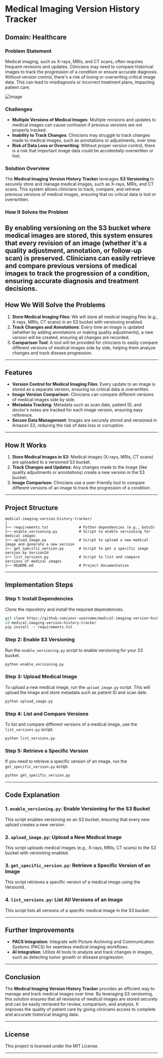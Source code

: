 # **Medical Imaging Version History Tracker**

## **Domain**: Healthcare

### **Problem Statement**
Medical imaging, such as X-rays, MRIs, and CT scans, often requires frequent revisions and updates. Clinicians may need to compare historical images to track the progression of a condition or ensure accurate diagnosis. Without version control, there's a risk of losing or overwriting critical image data. This can lead to misdiagnosis or incorrect treatment plans, impacting patient care.

![image](https://github.com/user-attachments/assets/f3f24d04-52ed-4310-9f73-ee70e7292cc2)

### **Challenges**
- **Multiple Versions of Medical Images**: Multiple revisions and updates to medical images can cause confusion if previous versions are not properly tracked.
- **Inability to Track Changes**: Clinicians may struggle to track changes made to medical images, such as annotations or adjustments, over time.
- **Risk of Data Loss or Overwriting**: Without proper version control, there is a risk that important image data could be accidentally overwritten or lost.

### **Solution Overview**
The **Medical Imaging Version History Tracker** leverages **S3 Versioning** to securely store and manage medical images, such as X-rays, MRIs, and CT scans. This system allows clinicians to track, compare, and retrieve previous versions of medical images, ensuring that no critical data is lost or overwritten.

### **How It Solves the Problem**
By enabling versioning on the S3 bucket where medical images are stored, this system ensures that every revision of an image (whether it's a quality adjustment, annotation, or follow-up scan) is preserved. Clinicians can easily retrieve and compare previous versions of medical images to track the progression of a condition, ensuring accurate diagnosis and treatment decisions.
---

## **How We Will Solve the Problems**

1. **Store Medical Imaging Files**: We will store all medical imaging files (e.g., X-rays, MRIs, CT scans) in an S3 bucket with versioning enabled.
2. **Track Changes and Annotations**: Every time an image is updated (whether by adding annotations or making quality adjustments), a new version will be created, ensuring all changes are recorded.
3. **Comparison Tool**: A tool will be provided for clinicians to easily compare different versions of medical images side by side, helping them analyze changes and track disease progression.

---

## **Features**
- **Version Control for Medical Imaging Files**: Every update to an image is stored as a separate version, ensuring no critical data is overwritten.
- **Image Version Comparison**: Clinicians can compare different versions of medical images side by side.
- **Metadata Tracking**: Metadata such as scan date, patient ID, and doctor's notes are tracked for each image version, ensuring easy reference.
- **Secure Data Management**: Images are securely stored and versioned in Amazon S3, reducing the risk of data loss or corruption.

---

## **How It Works**
1. **Store Medical Images in S3**: Medical images (X-rays, MRIs, CT scans) are uploaded to a versioned S3 bucket.
2. **Track Changes and Updates**: Any changes made to the image (like quality adjustments or annotations) create a new version in the S3 bucket.
3. **Image Comparison**: Clinicians use a user-friendly tool to compare different versions of an image to track the progression of a condition.

---

## **Project Structure**

```plaintext
medical-imaging-version-history-tracker/
│
├── requirements.txt              # Python dependencies (e.g., boto3)
├── enable_versioning.py          # Script to enable versioning for medical images
├── upload_image.py               # Script to upload a new medical image and generate a new version
├── get_specific_version.py       # Script to get a specific image version by VersionId
├── list_versions.py              # Script to list and compare versions of medical images
├── README.md                     # Project documentation
```

---

## **Implementation Steps**

### **Step 1: Install Dependencies**

Clone the repository and install the required dependencies.

```bash
git clone https://github.com/your-username/medical-imaging-version-history-tracker.git
cd medical-imaging-version-history-tracker
pip install -r requirements.txt
```

### **Step 2: Enable S3 Versioning**

Run the `enable_versioning.py` script to enable versioning for your S3 bucket.

```bash
python enable_versioning.py
```

### **Step 3: Upload Medical Image**

To upload a new medical image, run the `upload_image.py` script. This will upload the image and store metadata such as patient ID and scan date.

```bash
python upload_image.py
```

### **Step 4: List and Compare Versions**

To list and compare different versions of a medical image, use the `list_versions.py` script.

```bash
python list_versions.py
```

### **Step 5: Retrieve a Specific Version**

If you need to retrieve a specific version of an image, run the `get_specific_version.py` script.

```bash
python get_specific_version.py
```

---

## **Code Explanation**

### **1. `enable_versioning.py`**: Enable Versioning for the S3 Bucket

This script enables versioning on an S3 bucket, ensuring that every new upload creates a new version.


### **2. `upload_image.py`**: Upload a New Medical Image

This script uploads medical images (e.g., X-rays, MRIs, CT scans) to the S3 bucket with versioning enabled.


### **3. `get_specific_version.py`**: Retrieve a Specific Version of an Image

This script retrieves a specific version of a medical image using the VersionId.


### **4. `list_versions.py`**: List All Versions of an Image

This script lists all versions of a specific medical image in the S3 bucket.

---

## **Further Improvements**
- **PACS Integration**: Integrate with Picture Archiving and Communication Systems (PACS) for seamless medical imaging workflows.
- **AI Integration**: Utilize AI tools to analyze and track changes in images, such as detecting tumor growth or disease progression.

---

## **Conclusion**
The **Medical Imaging Version History Tracker** provides an efficient way to manage and track medical images over time. By leveraging S3 versioning, this solution ensures that all revisions of medical images are stored securely and can be easily retrieved for review, comparison, and analysis. It improves the quality of patient care by giving clinicians access to complete and accurate historical imaging data.

---

## **License**

This project is licensed under the MIT License.

---

